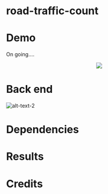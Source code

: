 # road-traffic-count


# Demo
On going....

<p align="center">
  <img src="https://github.com/hasibzunair/road-traffic-count/blob/master/images/output.gif">
</p>

# Back end
![alt-text-2](https://github.com/hasibzunair/road-traffic-count/blob/master/images/backgroundSub.gif "title-2")


# Dependencies 
   
# Results

# Credits 
